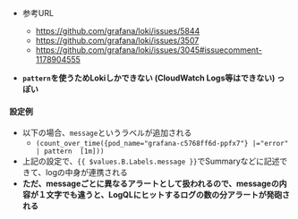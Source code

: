- 参考URL
  - https://github.com/grafana/loki/issues/5844
  - https://github.com/grafana/loki/issues/3507
  - https://github.com/grafana/loki/issues/3045#issuecomment-1178904555

- **`pattern`を使うためLokiしかできない (CloudWatch Logs等はできない) っぽい**
#### 設定例
- 以下の場合、`message`というラベルが追加される
  - `(count_over_time({pod_name="grafana-c5768ff6d-ppfx7"} |="error" | pattern `<message>` [1m]))`
- 上記の設定で、`{{ $values.B.Labels.message }}`でSummaryなどに記述できて、logの中身が連携される
- **ただ、messageごとに異なるアラートとして扱われるので、messageの内容が１文字でも違うと、LogQLにヒットするログの数の分アラートが発砲される**